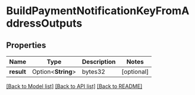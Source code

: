 # BuildPaymentNotificationKeyFromAddressOutputs

## Properties

Name | Type | Description | Notes
------------ | ------------- | ------------- | -------------
**result** | Option<**String**> | bytes32 | [optional]

[[Back to Model list]](../README.md#documentation-for-models) [[Back to API list]](../README.md#documentation-for-api-endpoints) [[Back to README]](../README.md)


